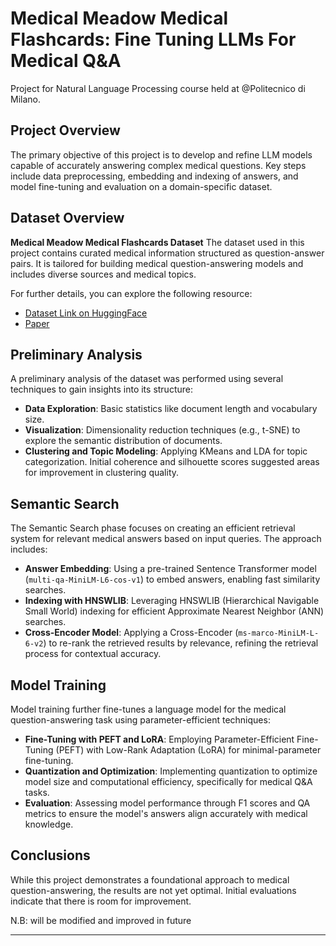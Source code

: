 # Medical Meadow Medical Flashcards: Fine Tuning LLMs For Medical Q&A

Project for Natural Language Processing course held at @Politecnico di Milano.

## Project Overview

The primary objective of this project is to develop and refine LLM models capable of accurately answering complex medical questions. Key steps include data preprocessing, embedding and indexing of answers, and model fine-tuning and evaluation on a domain-specific dataset.

## Dataset Overview

**Medical Meadow Medical Flashcards Dataset**
The dataset used in this project contains curated medical information structured as question-answer pairs. It is tailored for building medical question-answering models and includes diverse sources and medical topics. 

For further details, you can explore the following resource:
- [Dataset Link on HuggingFace](https://huggingface.co/datasets/medalpaca/medical_meadow_medical_flashcards)
- [Paper](https://arxiv.org/pdf/2304.08247)

## Preliminary Analysis

A preliminary analysis of the dataset was performed using several techniques to gain insights into its structure:

- **Data Exploration**: Basic statistics like document length and vocabulary size.
- **Visualization**: Dimensionality reduction techniques (e.g., t-SNE) to explore the semantic distribution of documents.
- **Clustering and Topic Modeling**: Applying KMeans and LDA for topic categorization. Initial coherence and silhouette scores suggested areas for improvement in clustering quality.

## Semantic Search

The Semantic Search phase focuses on creating an efficient retrieval system for relevant medical answers based on input queries. The approach includes:

- **Answer Embedding**: Using a pre-trained Sentence Transformer model (`multi-qa-MiniLM-L6-cos-v1`) to embed answers, enabling fast similarity searches.
- **Indexing with HNSWLIB**: Leveraging HNSWLIB (Hierarchical Navigable Small World) indexing for efficient Approximate Nearest Neighbor (ANN) searches.
- **Cross-Encoder Model**: Applying a Cross-Encoder (`ms-marco-MiniLM-L-6-v2`) to re-rank the retrieved results by relevance, refining the retrieval process for contextual accuracy.

## Model Training

Model training further fine-tunes a language model for the medical question-answering task using parameter-efficient techniques:

- **Fine-Tuning with PEFT and LoRA**: Employing Parameter-Efficient Fine-Tuning (PEFT) with Low-Rank Adaptation (LoRA) for minimal-parameter fine-tuning.
- **Quantization and Optimization**: Implementing quantization to optimize model size and computational efficiency, specifically for medical Q&A tasks.
- **Evaluation**: Assessing model performance through F1 scores and QA metrics to ensure the model's answers align accurately with medical knowledge.

## Conclusions

While this project demonstrates a foundational approach to medical question-answering, the results are not yet optimal. Initial evaluations indicate that there is room for improvement.

N.B: will be modified and improved in future


---
